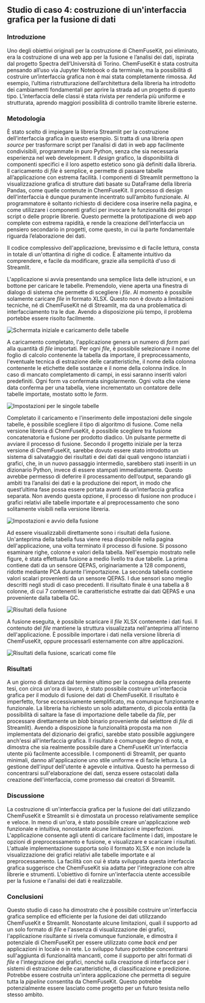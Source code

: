 ## Studio di caso 4: costruzione di un'interfaccia grafica per la fusione di dati

### Introduzione

Uno degli obiettivi originali per la costruzione di ChemFuseKit, poi eliminato, era la costruzione di una web app per la fusione e l’analisi dei dati, ispirata dal progetto Spectra dell’Università di Torino. ChemFuseKit è stata costruita pensando all’uso via Jupyter Notebook o da terminale, ma la possibilità di costruire un’interfaccia grafica non è mai stata completamente rimossa. Ad esempio, l’ultima ristrutturazione dell’architettura della libreria ha introdotto dei cambiamenti fondamentali per aprire la strada ad un progetto di questo tipo. L’interfaccia delle classi è stata rivista per renderla più uniforme e strutturata, aprendo maggiori possibilità di controllo tramite librerie esterne.

### Metodologia

È stato scelto di impiegare la libreria Streamlit per la costruzione dell’interfaccia grafica in questo esempio. Si tratta di una libreria *open source* per trasformare script per l’analisi di dati in web app facilmente condivisibili, programmate in puro Python, senza che sia necessaria esperienza nel web development. Il *design* grafico, la disponibilità di componenti specifici e il loro aspetto estetico sono già definiti dalla libreria. Il caricamento di *file* è semplice, e permette di passare tabelle all’applicazione con estrema facilità. I componenti di Streamlit permettono la visualizzazione grafica di strutture dati basate su DataFrame della libreria Pandas, come quelle contenute in ChemFuseKit. Il processo di design dell’interfaccia è dunque puramente incentrato sull’ambito funzionale. Al programmatore è soltanto richiesto di decidere cosa inserire nella pagina, e come utilizzare i componenti grafici per invocare le funzionalità dei propri script o delle proprie librerie. Questo permette la prototipazione di web app complete con estrema rapidità, e rende la creazione dell’interfaccia un pensiero secondario in progetti, come questo, in cui la parte fondamentale riguarda l’elaborazione dei dati.

Il codice complessivo dell'applicazione, brevissimo e di facile lettura, consta in totale di un'ottantina di righe di codice. È altamente intuitivo da comprendere, e facile da modificare, grazie alla semplicità d'uso di Streamlit.

L'applicazione si avvia presentando una semplice lista delle istruzioni, e un bottone per caricare le tabelle. Premendolo, viene aperta una finestra di dialogo di sistema che permette di scegliere i *file*. Al momento è possibile solamente caricare *file* in formato XLSX. Questo non è dovuto a limitazioni tecniche, né di ChemFuseKit né di Streamlit, ma da una problematica di interfacciamento tra le due. Avendo a disposizione più tempo, il problema portebbe essere risolto facilmente.

![Schermata iniziale e caricamento delle tabelle](cs4-1.png)

A caricamento completato, l'applicazione genera un numero di *form* pari alla quantità di *file* importati. Per ogni *file*, è possibile selezionare il nome del foglio di calcolo contenente la tabella da importare, il preprocessamento, l'eventuale tecnica di estrazione delle caratteristiche, il nome della colonna contenente le etichette delle sostanze e il nome della colonna indice. In caso di mancato completamento di campi, in essi saranno inseriti valori predefiniti. Ogni form va confermata singolarmente. Ogni volta che viene data conferma per una tabella, viene incrementato un contatore delle tabelle importate, mostato sotto le *form*.


![Impostazioni per le singole tabelle](cs4-2.png)

Completato il caricamento e l'inserimento delle impostazioni delle singole tabelle, è possibile scegliere il tipo di algoritmo di fusione. Come nella versione libreria di ChemFuseKit, è possibile scegliere tra fusione concatenatoria e fusione per prodotto diadico. Un pulsante permette di avviare il processo di fusione. Secondo il progetto iniziale per la terza versione di ChemFuseKit, sarebbe dovuto essere stato introdotto un sistema di salvataggio dei risultati e dei dati dai quali vengono istanziati i grafici, che, in un nuovo passaggio intermedio, sarebbero stati inseriti in un dizionario Python, invece di essere stampati immediatamente. Questo avrebbe permesso di deferire il processamento dell’output, separando gli ambiti tra l’analisi dei dati e la produzione dei report, in modo che quest’ultima fase possa essere portata avanti da un’interfaccia grafica separata. Non avendo questa opzione, il processo di fusione non produce i grafici relativi alle tabelle importate e al preprocessamento che sono solitamente visibili nella versione libreria.

![Impostazioni e avvio della fusione](cs4-3.png)

Ad essere visualizzabili direttamente sono i risultati della fusione. Un'anteprima della tabella fusa viene resa disponibile nella pagina dell'applicazione, una volta terminato il processo di fusione. Si possono esaminare righe, colonne e valori della tabella. Nell'esempio mostrato nelle figure, è stata effettuata fusione a medio livello tra due tabelle. La prima contiene dati da un sensore QEPAS, originariamente a 128 componenti, ridotte mediante PCA durante l'importazione. La seconda tabella contiene valori scalari provenienti da un sensore QEPAS. I due sensori sono meglio descritti negli studi di caso precedenti. Il risultato finale è una tabella a 8 colonne, di cui 7 contenenti le caratteristiche estratte dai dati QEPAS e una proveniente dalla tabella GC.

![Risultati della fusione](cs4-4.png)

A fusione eseguita, è possibile scaricare il *file* XLSX contenente i dati fusi. Il contenuto del *file* mantiene la struttura visualizzata nell'anteprima all'interno dell'applicazione. È possibile importare i dati nella versione libreria di ChemFuseKit, oppure processarli esternamente con altre applicazioni.

![Risultati della fusione, scaricati come *file*](cs4-5.png)

### Risultati

A un giorno di distanza dal termine ultimo per la consegna della presente tesi, con circa un'ora di lavoro, è stato possibile costruire un'interfaccia grafica per il modulo di fusione dei dati di ChemFuseKit. Il risultato è imperfetto, forse eccessivamente semplificato, ma comunque funzionante e funzionale. La libreria ha richiesto un solo adattamento, di piccola entità (la possibilità di saltare la fase di importazione delle tabelle da *file*, per processare direttamente un *blob* binario proveniente dal selettore di *file* di Streamlit). Avendo a disposizione la funzionalità proposta ma non implementata del dizionario dei grafici, sarebbe stato possibile aggiungere anch'essi all'interfaccia grafica. Il risultato è comunque degno di nota, e dimostra che sia realmente possibile dare a ChemFuseKit un'interfaccia utente più facilmente accessibile. I componenti di Streamlit, per quanto minimali, danno all'applicazione uno stile uniforme e di facile lettura. La gestione dell'*input* dell'utente è agevole e intuitiva. Questo ha permesso di concentrarsi sull'elaborazione dei dati, senza essere ostacolati dalla creazione dell'interfaccia, come promesso dai creatori di Streamlit.

### Discussione

La costruzione di un'interfaccia grafica per la fusione dei dati utilizzando ChemFuseKit e Streamlit si è dimostata un processo relativamente semplice e veloce. In meno di un'ora, è stato possibile creare un'applicazione *web* funzionale e intuitiva, nonostante alcune limitazioni e imperfezioni. L'applicazione consente agli utenti di caricare facilmente i dati, impostare le opzioni di preprocessamento e fusione, e visualizzare e scaricare i risultati. L'attuale implementazione supporta solo il formato XLSX e non include la visualizzazione dei grafici relativi alle tabelle importate e al preprocessamento. La facilità con cui è stata sviluppata questa interfaccia grafica suggerisce che ChemFuseKit sia adatta per l'integrazione con altre librerie e strumenti. L'obiettivo di fornire un'interfaccia utente accessibile per la fusione e l'analisi dei dati è realizzabile.

### Conclusioni

Questo studio di caso ha dimostrato che è possibile costruire un'interfaccia grafica semplice ed efficiente per la fusione dei dati utilizzando ChemFuseKit e Streamlit. Nonostante alcune limitazioni, quali il supporto ad un solo formato di *file* e l'assenza di visualizzazione dei grafici, l'applicazione risultante si rivela comunque funzionale, e dimostra il potenziale di ChemFuseKit per essere utilizzato come *back end* per applicazioni in locale o in rete. Lo sviluppo futuro potrebbe concentrarsi sull'aggiunta di funzionalità mancanti, come il supporto per altri formati di *file* e l'integrazione dei grafici, nonché sulla creazione di interfacce per i sistemi di estrazione delle caratteristiche, di classificazione e predizione. Potrebbe essere costruita un'intera applicazione che permetta di seguire tutta la *pipeline* consentita da ChemFuseKit. Questo potrebbe potenzialmente essere lasciato come progetto per un futuro tesista nello stesso ambito.


